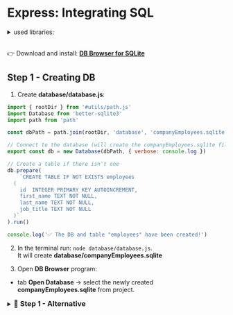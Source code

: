 # Express: Integrating SQL

<details>
<summary>used libraries:</summary>

```js
npm init -y
npm install date-fns, express, uuid
npm install nodemon -D
npm install nodemone -g
npm install cors
npm install better-sqlite3
```

</details>

<br />

👉 Download and install: **[DB Browser for SQLite](https://sqlitebrowser.org/dl/)**

## Step 1 - Creating DB

1. Create **database/database.js**:

```js
import { rootDir } from '#utils/path.js'
import Database from 'better-sqlite3'
import path from 'path'

const dbPath = path.join(rootDir, 'database', 'companyEmployees.sqlite')

// Connect to the database (will create the companyEmployees.sqlite file if it doesn't exist)
export const db = new Database(dbPath, { verbose: console.log })

// Create a table if there isn't one
db.prepare(
	`CREATE TABLE IF NOT EXISTS employees
  (
    id  INTEGER PRIMARY KEY AUTOINCREMENT,
    first_name TEXT NOT NULL,
    last_name TEXT NOT NULL,
    job_title TEXT NOT NULL
  )`
).run()

console.log('✅ The DB and table "employees" have been created!')
```

2. In the terminal run: `node database/database.js`.  
   It will create **database/companyEmployees.sqlite**

3. Open **DB Browser** program:

- tab **Open Database** -> select the newly created **companyEmployees.sqlite** from project.

<details>
<summary><h3  style="display:inline"><strong> 🔹 Step 1 - Alternative </strong></h3></summary>

1. Create **database/database.js**:

```js
import { rootDir } from '#utils/path.js'
import Database from 'better-sqlite3'
import path from 'path'

const dbPath = path.join(rootDir, 'database', 'companyEmployees.sqlite')

export function initDB() {
	const db = new Database(dbPath, { verbose: console.log })
	db.prepare(
		`
    CREATE TABLE IF NOT EXISTS employees (
      id INTEGER PRIMARY KEY AUTOINCREMENT,
			first_name TEXT NOT NULL,
			last_name TEXT NOT NULL,
			job_title TEXT NOT NULL
    )`
	).run()

	console.log('✅ The DB and table "employees" have been created!')
	return db
}
```

2. Update **server.js**

```js
import { initDB } from './database/database.js'

const db = initDB() //explicit function call
```

3. Start server.  
It will create **database/companyEmployees.sqlite** - DB and table structure.
</details>
